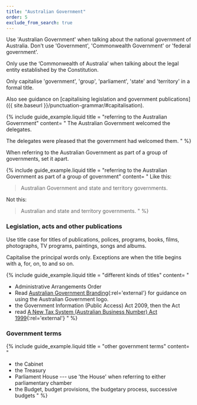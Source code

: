 ```yaml
---
title: "Australian Government"
order: 5
exclude_from_search: true
---
```


Use 'Australian Government' when talking about the national government of Australia. Don't use 'Government', 'Commonwealth Government' or 'federal government'.

Only use the ‘Commonwealth of Australia’ when talking about the legal entity established by the Constitution.

Only capitalise 'government', 'group', 'parliament', 'state' and 'territory' in a formal title.

Also see guidance on [capitalising legislation and government publications]({{ site.baseurl }}/punctuation-grammar/#capitalisation).

{% include guide_example.liquid
  title = "referring to the Australian Government"
  content= "
The Australian Government welcomed the delegates.

The delegates were pleased that the government had welcomed them.
"
%}

When referring to the Australian Government as part of a group of governments, set it apart.

{% include guide_example.liquid
  title = "referring to the Australian Government as part of a group of government"
  content= "
Like this:

> Australian Government and state and territory governments.

Not this:

> Australian and state and territory governments.
"
%}

### Legislation, acts and other publications

Use title case for titles of publications, polices, programs, books, films, photographs, TV programs, paintings, songs and albums.

Capitalise the principal words only. Exceptions are when the title begins with a, for, on, to and so on.

{% include guide_example.liquid
  title = "different kinds of titles"
  content= "
- Administrative Arrangements Order
- Read [Australian Government Branding](https://www.dpmc.gov.au/resource-centre/government/australian-government-branding-guidelines-use-australian-government-logo-australian-government-departments-and-agencies){:rel='external'} for guidance on using the Australian Government logo.
- the Government Information (Public Access) Act 2009, then the Act
- read [A New Tax System (Australian Business Number) Act 1999](https://www.legislation.gov.au/Series/C2004A00467){:rel='external'}
"
%}

### Government terms

{% include guide_example.liquid
  title = "other government terms"
  content= "
- the Cabinet
- the Treasury
- Parliament House --- use 'the House' when referring to either parliamentary chamber
- the Budget, budget provisions, the budgetary process, successive budgets
"
%}
